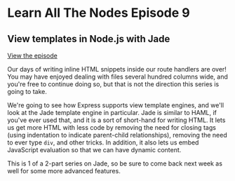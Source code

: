 # Learn All The Nodes Episode 9

## View templates in Node.js with Jade

[View the episode](http://www.learnallthenodes.com/episodes/9-view-templates-in-nodejs-with-jade)

Our days of writing inline HTML snippets inside our route handlers are over!  You may have enjoyed dealing with files several hundred columns wide, and you're free to continue doing so, but that is not the direction this series is going to take.

We're going to see how Express supports view template engines, and we'll look at the Jade template engine in particular.  Jade is similar to HAML, if you've ever used that, and it is a sort of short-hand for writing HTML.  It lets us get more HTML with less code by removing the need for closing tags (using indentation to indicate parent-child relationships), removing the need to ever type `div`, and other tricks.  In addition, it also lets us embed JavaScript evaluation so that we can have dynamic content.

This is 1 of a 2-part series on Jade, so be sure to come back next week as well for some more advanced features.
